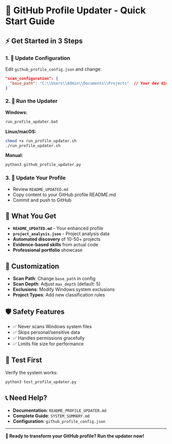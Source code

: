 # 🚀 GitHub Profile Updater - Quick Start Guide

## ⚡ Get Started in 3 Steps

### 1. 🎯 Update Configuration
Edit `github_profile_config.json` and change:
```json
"scan_configuration": {
  "base_path": "C:\\Users\\Admin\\Documents\\Projects"  // Your dev directory
}
```

### 2. 🚀 Run the Updater

**Windows:**
```cmd
run_profile_updater.bat
```

**Linux/macOS:**
```bash
chmod +x run_profile_updater.sh
./run_profile_updater.sh
```

**Manual:**
```bash
python3 github_profile_updater.py
```

### 3. 📝 Update Your Profile
- Review `README_UPDATED.md`
- Copy content to your GitHub profile README.md
- Commit and push to GitHub

## 📁 What You Get

- **`README_UPDATED.md`** - Your enhanced profile
- **`project_analysis.json`** - Project analysis data
- **Automated discovery** of 10-50+ projects
- **Evidence-based skills** from actual code
- **Professional portfolio** showcase

## 🔧 Customization

- **Scan Path**: Change `base_path` in config
- **Scan Depth**: Adjust `max_depth` (default: 5)
- **Exclusions**: Modify Windows system exclusions
- **Project Types**: Add new classification rules

## 🛡️ Safety Features

- ✅ Never scans Windows system files
- ✅ Skips personal/sensitive data
- ✅ Handles permissions gracefully
- ✅ Limits file size for performance

## 🧪 Test First

Verify the system works:
```bash
python3 test_profile_updater.py
```

## 📞 Need Help?

- **Documentation**: `README_PROFILE_UPDATER.md`
- **Complete Guide**: `SYSTEM_SUMMARY.md`
- **Configuration**: `github_profile_config.json`

---

**🎉 Ready to transform your GitHub profile? Run the updater now!**